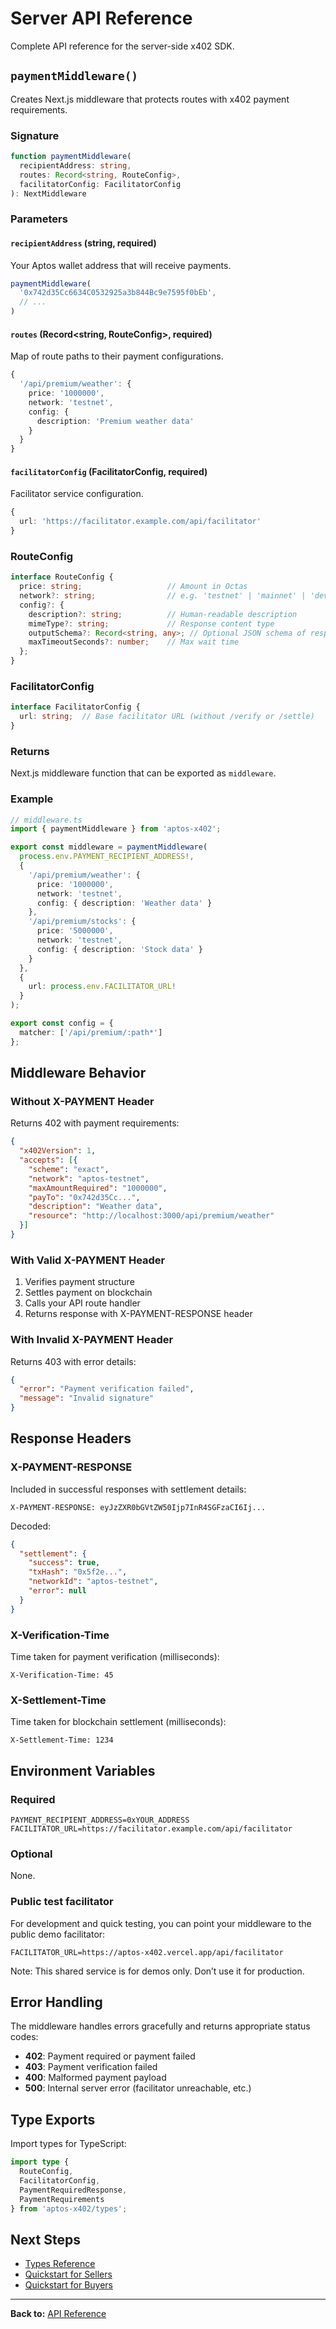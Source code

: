 # Server API Reference

Complete API reference for the server-side x402 SDK.

## `paymentMiddleware()`

Creates Next.js middleware that protects routes with x402 payment requirements.

### Signature

```typescript
function paymentMiddleware(
  recipientAddress: string,
  routes: Record<string, RouteConfig>,
  facilitatorConfig: FacilitatorConfig
): NextMiddleware
```

### Parameters

#### `recipientAddress` (string, required)

Your Aptos wallet address that will receive payments.

```typescript
paymentMiddleware(
  '0x742d35Cc6634C0532925a3b844Bc9e7595f0bEb',
  // ...
)
```

#### `routes` (Record<string, RouteConfig>, required)

Map of route paths to their payment configurations.

```typescript
{
  '/api/premium/weather': {
    price: '1000000',
    network: 'testnet',
    config: {
      description: 'Premium weather data'
    }
  }
}
```

#### `facilitatorConfig` (FacilitatorConfig, required)

Facilitator service configuration.

```typescript
{
  url: 'https://facilitator.example.com/api/facilitator'
}
```

### RouteConfig

```typescript
interface RouteConfig {
  price: string;                   // Amount in Octas
  network?: string;                // e.g. 'testnet' | 'mainnet' | 'devnet' (default: 'testnet')
  config?: {
    description?: string;          // Human-readable description
    mimeType?: string;             // Response content type
    outputSchema?: Record<string, any>; // Optional JSON schema of response
    maxTimeoutSeconds?: number;    // Max wait time
  };
}
```

### FacilitatorConfig

```typescript
interface FacilitatorConfig {
  url: string;  // Base facilitator URL (without /verify or /settle)
}
```

### Returns

Next.js middleware function that can be exported as `middleware`.

### Example

```typescript
// middleware.ts
import { paymentMiddleware } from 'aptos-x402';

export const middleware = paymentMiddleware(
  process.env.PAYMENT_RECIPIENT_ADDRESS!,
  {
    '/api/premium/weather': {
      price: '1000000',
      network: 'testnet',
      config: { description: 'Weather data' }
    },
    '/api/premium/stocks': {
      price: '5000000',
      network: 'testnet',
      config: { description: 'Stock data' }
    }
  },
  {
    url: process.env.FACILITATOR_URL!
  }
);

export const config = {
  matcher: ['/api/premium/:path*']
};
```

## Middleware Behavior

### Without X-PAYMENT Header

Returns 402 with payment requirements:

```json
{
  "x402Version": 1,
  "accepts": [{
    "scheme": "exact",
    "network": "aptos-testnet",
    "maxAmountRequired": "1000000",
    "payTo": "0x742d35Cc...",
    "description": "Weather data",
    "resource": "http://localhost:3000/api/premium/weather"
  }]
}
```

### With Valid X-PAYMENT Header

1. Verifies payment structure
2. Settles payment on blockchain
3. Calls your API route handler
4. Returns response with X-PAYMENT-RESPONSE header

### With Invalid X-PAYMENT Header

Returns 403 with error details:

```json
{
  "error": "Payment verification failed",
  "message": "Invalid signature"
}
```

## Response Headers

### X-PAYMENT-RESPONSE

Included in successful responses with settlement details:

```
X-PAYMENT-RESPONSE: eyJzZXR0bGVtZW50Ijp7InR4SGFzaCI6Ij...
```

Decoded:
```json
{
  "settlement": {
    "success": true,
    "txHash": "0x5f2e...",
    "networkId": "aptos-testnet",
    "error": null
  }
}
```

### X-Verification-Time

Time taken for payment verification (milliseconds):

```
X-Verification-Time: 45
```

### X-Settlement-Time

Time taken for blockchain settlement (milliseconds):

```
X-Settlement-Time: 1234
```

## Environment Variables

### Required

```
PAYMENT_RECIPIENT_ADDRESS=0xYOUR_ADDRESS
FACILITATOR_URL=https://facilitator.example.com/api/facilitator
```

### Optional

None.

### Public test facilitator

For development and quick testing, you can point your middleware to the public demo facilitator:

```
FACILITATOR_URL=https://aptos-x402.vercel.app/api/facilitator
```

Note: This shared service is for demos only. Don’t use it for production.

## Error Handling

The middleware handles errors gracefully and returns appropriate status codes:

- **402**: Payment required or payment failed
- **403**: Payment verification failed
- **400**: Malformed payment payload
- **500**: Internal server error (facilitator unreachable, etc.)

## Type Exports

Import types for TypeScript:

```typescript
import type {
  RouteConfig,
  FacilitatorConfig,
  PaymentRequiredResponse,
  PaymentRequirements
} from 'aptos-x402/types';
```

## Next Steps

- [Types Reference](types.md)
- [Quickstart for Sellers](../getting-started/quickstart-sellers.md)
- [Quickstart for Buyers](../getting-started/quickstart-buyers.md)

---

**Back to:** [API Reference](#)

